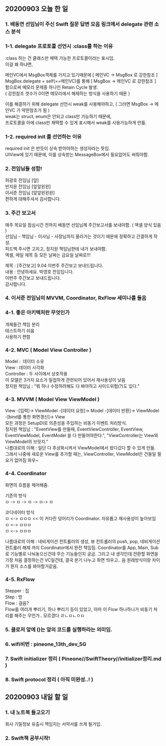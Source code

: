 ## 20200903 오늘 한 일
### 1. 배동연 선임님이 주신 Swift 질문 답변 모음 링크에서 delegate 관련 소스 분석

### 1-1. delegate 프로토콜 선언시 :class를 하는 이유
:class 하는 건 클래스만 채택 가능한 프로토콜이라는 표시임.  
이걸 왜 하냐면,  

메인VC에서 MsgBox객체를 가지고 있기때문에 [ 메인VC -> MsgBox 로 강한참조 ]  
MsgBox.delegate = self(==메인VC)를 통해 [ MsgBox -> 메인VC 로 강한참조 ]  
함으로써 메모리 문제중 하나인 Retain Cycle 발생.  
( 강한참조 갯수가 0이면 메모리에서 해제하는 방식을 사용하기 때문 )  

이를 해결하기 위해 delegate 선언시 weak를 사용해야하고, ( 그러면 MsgBox -> 메인VC 가 약한참조가 됨 )  
weak는 struct, enum은 안되고 class만 가능하기 때문에,  
프로토콜을 아에 class만 채택할 수 있게 표시해서 weak를 사용가능하게 만듦.  

### 1-2. required init 를 선언하는 이유
required init 은 반듯이 상속 받아야하는 생성자라는 뜻임.  
UIView에 있기 때문에, 이를 상속받는 MessageBox에서 필요없어도 써줘야함.  


### 2. 전임님들 성함!
허광호 전임님 [앞]  
반지윤 전임님 [앞앞왼왼]  
이서준 전임님 [앞앞왼왼왼]  
편하게 대해주셔서 감사합니다.  


### 3. 주간 보고서
매주 목요일 점심시간 전까지 배동연 선임님께 주간보고서를 보내야함. ( 엑셀 양식 있음 )  
선임님 - 책임님 - 이사님 - 사장님까지 올라가는 것이기 때문에 정확하고 간결하게 작성.  
피드백 주시면 고치고, 정지원 책임님한테 내가 보내야함.  
엑셀, 메일 제목 등 모든 날짜는 금요일 날짜로!!!  

제목 : [주간보고] 9.04 이번주 주간보고 보내드립니다.  
내용 : 안녕하세요. 박영호 전임입니다.  
         이번주 주간보고 보내드립니다.  
         감사합니다.  


### 4. 이서준 전임님의 MVVM, Coordinator, RxFlow 세미나를 들음
### 4-1. 좋은 아키텍처란 무엇인가
개체들간 책임 분리  
테스트하기 쉬움  
사용하기 편함  

### 4-2. MVC ( Model View Controller )
Model :  데이터 소유  
View : 데이터 시각화  
Controller : 두 사이에서 상호작용  
이 모델은 3가지 요소가 밀접하게 관련되어 있어서 재사용성이 낮음  
정지원 책임님 : "뭐 하나 수정하려해도 다 봐야하고 사이드위험(?)도 있다."  

### 4-3. MVVM ( Model View ViewModel )
View -[입력]-> ViewModel -[데이터 요청]-> Model -[데이터 반환]-> ViewModel -[bind를 통한 화면갱신]-> View  
모든 과정은 SetupDI로 의존성을 주입하는 비동기 이벤트 처리방식.  
정지원 책임님 : "EventView를 만들때, EventViewController, EventView, EventViewModel, EventModel 을 다 만들어야한다.", "ViewController는 View와 ViewModel의 브릿지."  
나름대로의 이해 : 일단 다 추상화시켜서 ViewModel에서 왔다갔다 할 수 있게 만듦.  
그래서 나중에 새로운 View를 추가할 때는, ViewController, ViewModel은 건들일 필요가 없어짐 와우~  

### 4-4. Coordinator
화면의 흐름을 제어해줌.  

기존의 방식  
ㅁ -> ㅁ -> ㅁ -> ㅁ-> ㅁ  

코디네이터 방식  
ㅁ <-> ㅁㅁㅁ    << 이 커다란 덩어리가 Coordinator. 자유롭고 재사용성이 높아보임  
ㅁ <-> ㅁㅁㅁ  
ㅁ <-> ㅁㅁㅁ  

나름대로의 이해 : 네비게이션 컨트롤러의 생성, 뷰 컨트롤러의 push, pop, 네비게이션 컨트롤러 해제 까지 Coordinator에서 완전 책임짐. Coordinator를 App, Main, Sub로 기능별로 나눠놓으신건데 무슨 기능들인지 궁금. 그리고 내 생각인데 전환할 화면을 가장 처음 결정하는건 VC일건데, 결국 분기 나누고 화면 띄우고.. 음 원래방식이랑 차이가 뭔지 소스를 봐야할거같음.  

### 4-5. RxFlow
Stepper : 집  
Step : 방  
Flow : 걸음?  
Flow를 여러개 뿌리기, 하나 뿌리기 등이 있었고, 아마 이 Flow 하나하나가 비동기 처리를 해주는 무언가.. 모르겠다 ㄹㄴㅁㄴㅇㅁ  

### 5. 클로저 앞에 ()는 앞의 코드를 실행하라는 의미임.

### 6. wifi비번 : pineone_13th_dev_5G

### 7. Swift initializer 정리 ( Pineone//SwiftTheory//initializer정리.md )

### 8. Swift protocol 정리 ( 아직 미완성..! )


## 20200903 내일 할 일
### 1. 내 노트북 들고오기
회사 기밀정보 유출시 책임지는 서약서를 쓰게 될거임.  

### 2. Swift책 공부시작!
